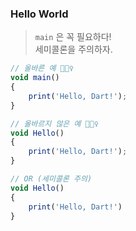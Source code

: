 ### Hello World

> `main` 은 꼭 필요하다!   
> 세미콜론을 주의하자.

```javascript
// 올바른 예 🙆🏻‍♀️
void main() 
{
    print('Hello, Dart!');
}

// 올바르지 않은 예 🙅🏻‍♀️
void Hello()
{
    print('Hello, Dart!');
}

// OR (세미콜론 주의)
void Hello()
{
    print('Hello, Dart!')
}
```
